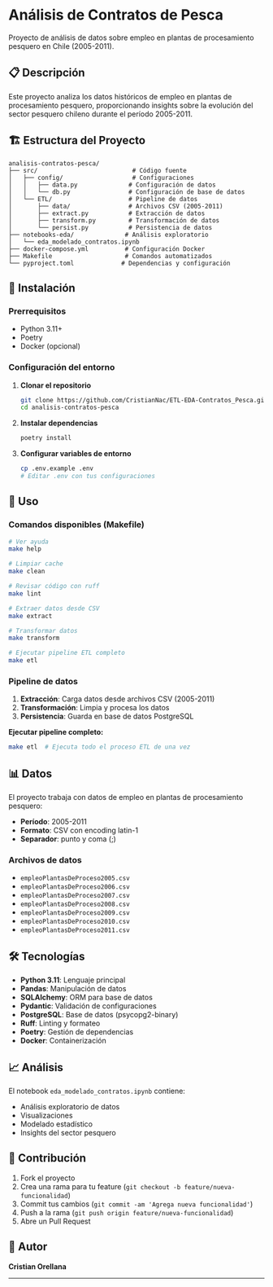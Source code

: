# Análisis de Contratos de Pesca

Proyecto de análisis de datos sobre empleo en plantas de procesamiento pesquero en Chile (2005-2011).

## 📋 Descripción

Este proyecto analiza los datos históricos de empleo en plantas de procesamiento pesquero, proporcionando insights sobre la evolución del sector pesquero chileno durante el período 2005-2011.

## 🏗️ Estructura del Proyecto

```
analisis-contratos-pesca/
├── src/                          # Código fuente
│   ├── config/                   # Configuraciones
│   │   ├── data.py              # Configuración de datos
│   │   └── db.py                # Configuración de base de datos
│   └── ETL/                     # Pipeline de datos
│       ├── data/                # Archivos CSV (2005-2011)
│       ├── extract.py           # Extracción de datos
│       ├── transform.py         # Transformación de datos
│       └── persist.py           # Persistencia de datos
├── notebooks-eda/              # Análisis exploratorio
│   └── eda_modelado_contratos.ipynb
├── docker-compose.yml          # Configuración Docker
├── Makefile                    # Comandos automatizados
└── pyproject.toml             # Dependencias y configuración
```

## 🚀 Instalación

### Prerrequisitos
- Python 3.11+
- Poetry
- Docker (opcional)

### Configuración del entorno

1. **Clonar el repositorio**
   ```bash
   git clone https://github.com/CristianNac/ETL-EDA-Contratos_Pesca.git
   cd analisis-contratos-pesca
   ```

2. **Instalar dependencias**
   ```bash
   poetry install
   ```

3. **Configurar variables de entorno**
   ```bash
   cp .env.example .env
   # Editar .env con tus configuraciones
   ```

## 🔧 Uso

### Comandos disponibles (Makefile)

```bash
# Ver ayuda
make help

# Limpiar cache
make clean

# Revisar código con ruff
make lint

# Extraer datos desde CSV
make extract

# Transformar datos
make transform

# Ejecutar pipeline ETL completo
make etl
```

### Pipeline de datos

1. **Extracción**: Carga datos desde archivos CSV (2005-2011)
2. **Transformación**: Limpia y procesa los datos
3. **Persistencia**: Guarda en base de datos PostgreSQL

**Ejecutar pipeline completo:**
```bash
make etl  # Ejecuta todo el proceso ETL de una vez
```

## 📊 Datos

El proyecto trabaja con datos de empleo en plantas de procesamiento pesquero:
- **Período**: 2005-2011
- **Formato**: CSV con encoding latin-1
- **Separador**: punto y coma (;)

### Archivos de datos
- `empleoPlantasDeProceso2005.csv`
- `empleoPlantasDeProceso2006.csv`
- `empleoPlantasDeProceso2007.csv`
- `empleoPlantasDeProceso2008.csv`
- `empleoPlantasDeProceso2009.csv`
- `empleoPlantasDeProceso2010.csv`
- `empleoPlantasDeProceso2011.csv`

## 🛠️ Tecnologías

- **Python 3.11**: Lenguaje principal
- **Pandas**: Manipulación de datos
- **SQLAlchemy**: ORM para base de datos
- **Pydantic**: Validación de configuraciones
- **PostgreSQL**: Base de datos (psycopg2-binary)
- **Ruff**: Linting y formateo
- **Poetry**: Gestión de dependencias
- **Docker**: Containerización

## 📈 Análisis

El notebook `eda_modelado_contratos.ipynb` contiene:
- Análisis exploratorio de datos
- Visualizaciones
- Modelado estadístico
- Insights del sector pesquero

## 🤝 Contribución

1. Fork el proyecto
2. Crea una rama para tu feature (`git checkout -b feature/nueva-funcionalidad`)
3. Commit tus cambios (`git commit -am 'Agrega nueva funcionalidad'`)
4. Push a la rama (`git push origin feature/nueva-funcionalidad`)
5. Abre un Pull Request

## 👤 Autor

**Cristian Orellana**

---
